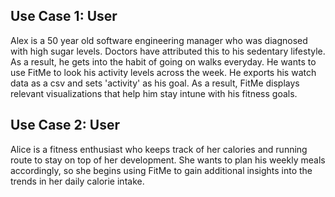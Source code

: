 ## Use Case 1: User
Alex is a 50 year old software engineering manager who was diagnosed with high sugar levels. Doctors have attributed this to his sedentary lifestyle. As a result, he gets into the habit of going on walks everyday. He wants to use FitMe to look his activity levels across the week. He exports his watch data as a csv and sets 'activity' as his goal. As a result, FitMe displays relevant visualizations that help him stay intune with his fitness goals.  

## Use Case 2:  User
Alice is a fitness enthusiast who keeps track of her calories and running route to stay on top of her development. She wants to plan his weekly meals accordingly, so she begins using FitMe to gain additional insights into the trends in her daily calorie intake.

